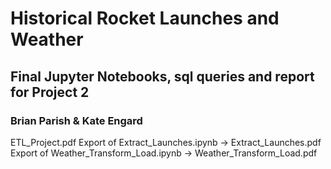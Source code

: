 # Historical Rocket Launches and Weather
## Final Jupyter Notebooks, sql queries and report for Project 2
### Brian Parish & Kate Engard

ETL_Project.pdf
Export of Extract_Launches.ipynb -> Extract_Launches.pdf
Export of Weather_Transform_Load.ipynb -> Weather_Transform_Load.pdf
